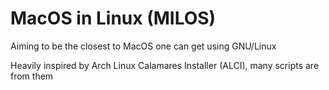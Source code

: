 # MacOS in Linux (MILOS)

Aiming to be the closest to MacOS one can get using GNU/Linux

Heavily inspired by Arch Linux Calamares Installer (ALCI), many scripts are from them